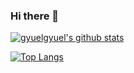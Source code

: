 ### Hi there 👋
<!--
![header](https://capsule-render.vercel.app/api?type=rounded&color=gradient&text=%20github%20&height=200&fontSize=50&fontColor=FF00FF&textBg=true)
-->

[![gyuelgyuel's github stats](https://github-readme-stats.vercel.app/api?username=gyuelgyuel)](https://github.com/gyuelgyuel)

[![Top Langs](https://github-readme-stats.vercel.app/api/top-langs/?username=gyuelgyuel&layout=compact)](https://github.com/gyuelgyuel/github-readme-stats)

<!--
**gyuelgyuel/gyuelgyuel** is a ✨ _special_ ✨ repository because its `README.md` (this file) appears on your GitHub profile.

Here are some ideas to get you started:

- 🔭 I’m currently working on ...
- 🌱 I’m currently learning ...
- 👯 I’m looking to collaborate on ...
- 🤔 I’m looking for help with ...
- 💬 Ask me about ...
- 📫 How to reach me: ...
- 😄 Pronouns: ...
- ⚡ Fun fact: ...
-->
